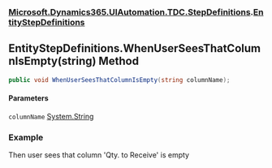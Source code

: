 ### [Microsoft.Dynamics365.UIAutomation.TDC.StepDefinitions](Microsoft.Dynamics365.UIAutomation.TDC.StepDefinitions.md 'Microsoft.Dynamics365.UIAutomation.TDC.StepDefinitions').[EntityStepDefinitions](EntityStepDefinitions.md 'Microsoft.Dynamics365.UIAutomation.TDC.StepDefinitions.EntityStepDefinitions')

## EntityStepDefinitions.WhenUserSeesThatColumnIsEmpty(string) Method

```csharp
public void WhenUserSeesThatColumnIsEmpty(string columnName);
```
#### Parameters

<a name='Microsoft.Dynamics365.UIAutomation.TDC.StepDefinitions.EntityStepDefinitions.WhenUserSeesThatColumnIsEmpty(string).columnName'></a>

`columnName` [System.String](https://docs.microsoft.com/en-us/dotnet/api/System.String 'System.String')

### Example
Then user sees that column 'Qty. to Receive' is empty